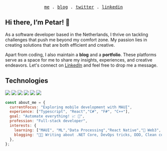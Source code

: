 <p align="center">
<samp>
<a href="https://petemihaylov.com">me</a> .
<a href="https://blog.petemihaylov.com">blog</a> .
<a href="https://x.com/petemihaylov">twitter</a> .
<a href="https://www.linkedin.com/in/petar-mihaylov/">linkedin</a>
</samp>
</p>

## Hi there, I’m Petar! 👋

As a software developer based in the Netherlands, I thrive on tackling challenges that push me beyond my comfort zone. My passion lies in creating solutions that are both efficient and creative.

Apart from coding, I also maintain a **blog** and a **portfolio**. These platforms serve as a space for me to share my insights, experiences, and creative endeavors.
Let's connect on [LinkedIn](https://www.linkedin.com/in/petar-mihaylov/) and feel free to drop me a message.

## Technologies
![](https://img.shields.io/badge/.NET-5C2D91?style=for-the-badge&logoColor=white)
![](https://img.shields.io/badge/C%23-5C2D91?style=for-the-badge&logo=c-sharp&logoColor=white)
![](https://img.shields.io/badge/ELM-0077B5?style=for-the-badge&logo=elm&logoColor=white)
![](https://img.shields.io/badge/TypeScript-0077B5?style=for-the-badge&logo=typescript&logoColor=white)
![](https://img.shields.io/badge/Node.js-2bbc8a?style=for-the-badge&logo=node.js&logoColor=white)
![](https://img.shields.io/badge/Docker-2bbc8a?style=for-the-badge&logo=docker&logoColor=white)

```javascript
const about_me = {
  currentFocus: "Exploring mobile development with MAUI",
  experience: ["Typescript", "React","C#", "F#", "C++"],
  goal: "Automate everything! 📈 🚀",
  profession: "Full-stack developer",
  interests: {
    learning: ["MAUI", "ML","Data Processing","React Native","🦄 Web3", "CBDC"],
    blogging: "🧑‍💻 Writing about .NET Core, DevOps tricks, DDD, Clean code and blockchain",
  },
};
```

<!--
<a href="https://github.com/petemihaylov/petemihaylov">
  <img align="center" src="https://github-readme-stats.vercel.app/api/top-langs/?username=petemihaylov&hide=java,html,tex&title_color=ffffff&text_color=2bbc8a&icon_color=2bbc8a&bg_color=1d1f21&langs_count=4" />
</a>

<a href="https://github.com/petemihaylov/petemihaylov">
  <img align="center" src="https://github-readme-stats.vercel.app/api?username=petemihaylov&show_icons=true&line_height=27&count_private=true&title_color=ffffff&text_color=2bbc8a&icon_color=2bbc8a&bg_color=1d1f21" alt="Petar's GitHub Stats" />
</a>

<a href="https://www.buymeacoffee.com/petemihaylov" target="_blank">
  <img src="https://www.buymeacoffee.com/assets/img/custom_images/orange_img.png" alt="Buy Me A Coffee" style="height: 41px !important;width: 174px !important;box-shadow: 0px 3px 2px 0px rgba(190, 190, 190, 0.5) !important;-webkit-box-shadow: 0px 3px 2px 0px rgba(190, 190, 190, 0.5) !important;" >
</a>
-->


